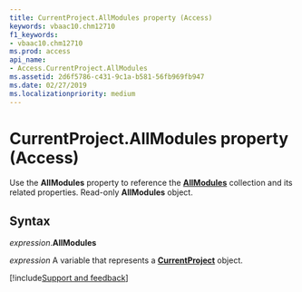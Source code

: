 ```yaml
---
title: CurrentProject.AllModules property (Access)
keywords: vbaac10.chm12710
f1_keywords:
- vbaac10.chm12710
ms.prod: access
api_name:
- Access.CurrentProject.AllModules
ms.assetid: 2d6f5786-c431-9c1a-b581-56fb969fb947
ms.date: 02/27/2019
ms.localizationpriority: medium
---
```



# CurrentProject.AllModules property (Access)

Use the **AllModules** property to reference the **[AllModules](Access.AllModules.md)** collection and its related properties. Read-only **AllModules** object.


## Syntax

_expression_.**AllModules**

_expression_ A variable that represents a **[CurrentProject](Access.CurrentProject.md)** object.




[!include[Support and feedback](~/includes/feedback-boilerplate.md)]